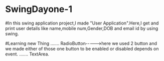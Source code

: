 # SwingDayone-1

#In this swing application project,I made "User Application".Here,I get and print user details like name,mobile num,Gender,DOB and email id by using swing.

#Learning new Thing
                   ....... RadioButton----->here we used 2 button and we made either of those one button to be enabled or disabled 
                   depends on event.
                   ....... TextArea.
